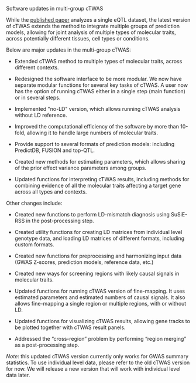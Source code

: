Software updates in multi-group cTWAS


While the [published paper](https://doi.org/10.1038/s41588-023-01648-9) analyzes a single eQTL dataset, the latest version of cTWAS extends the method to integrate multiple groups of prediction models, allowing for joint analysis of multiple types of molecular traits, across potentially different tissues, cell types or conditions.

Below are major updates in the multi-group cTWAS:

- Extended cTWAS method to multiple types of molecular traits, across different contexts. 

- Redesigned the software interface to be more modular. We now have separate modular functions for several key tasks of cTWAS. A user now has the option of running cTWAS either in a single step (main function) or in several steps.  

- Implemented "no-LD" version, which allows running cTWAS analysis without LD reference.

- Improved the computational efficiency of the software by more than 10-fold, allowing it to handle large numbers of molecular traits. 

- Provide support to several formats of prediction models: including PredictDB, FUSION and top-QTL.  

- Created new methods for estimating parameters, which allows sharing of the prior effect variance parameters among groups.

- Updated functions for interpreting cTWAS results, including methods for combining evidence of all the molecular traits affecting a target gene across all types and contexts. 

Other changes include: 

- Created new functions to perform LD-mismatch diagnosis using SuSiE-RSS in the post-processing step. 

- Created utility functions for creating LD matrices from individual level genotype data, and loading LD matrices of different formats, including custom formats. 

- Created new functions for preprocessing and harmonizing input data (GWAS Z-scores, prediction models, reference data, etc.)

- Created new ways for screening regions with likely causal signals in molecular traits. 

- Updated functions for running cTWAS version of fine-mapping. It uses estimated parameters and estimated numbers of causal signals. It also allows fine-mapping a single region or multiple regions, with or without LD. 

- Updated functions for visualizing cTWAS results, allowing gene tracks to be plotted together with cTWAS result panels.

- Addressed the “cross-region” problem by performing “region merging” as a post-processing step.

*Note*: this updated cTWAS version currently only works for GWAS summary statistics. To use individual level data, please refer to the old cTWAS version for now. We will release a new version that will work with individual level data later. 
